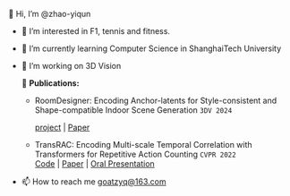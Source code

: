 👋 Hi, I’m @zhao-yiqun

- 👀 I’m interested in F1, tennis and fitness.

- 🌱 I’m currently learning Computer Science in ShanghaiTech University

- 💞️ I’m working on 3D Vision
  
  🌱 **Publications:**

  * RoomDesigner: Encoding Anchor-latents for Style-consistent and Shape-compatible Indoor Scene Generation `3DV 2024`

    [project](https://github.com/zhao-yiqun/RoomDesigner) | [Paper](arxiv.org/pdf/2310.10027.pdf)
  
  * TransRAC: Encoding Multi-scale Temporal Correlation with Transformers for Repetitive Action Counting `CVPR 2022`   
    [Code](https://github.com/SvipRepetitionCounting/TransRAC) | [Paper](https://arxiv.org/abs/2204.01018) | [Oral Presentation](https://www.youtube.com/watch?v=SFpUS9mHHpk)

- 📫 How to reach me goatzyq@163.com
